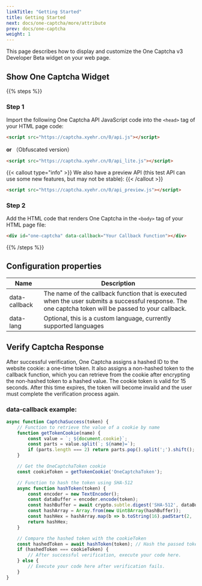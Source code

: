 ```yaml
---
linkTitle: "Getting Started"
title: Getting Started 
next: docs/one-captcha/more/attribute
prev: docs/one-captcha
weight: 1
---
```


This page describes how to display and customize the One Captcha v3 Developer Beta widget on your web page.

## Show One Captcha Widget

{{% steps %}}

### Step 1

Import the following One Captcha API JavaScript code into the `<head>` tag of your HTML page code:

```html
<script src="https://captcha.xyehr.cn/0/api.js"></script>
```

**or** （Obfuscated version）

```html
<script src="https://captcha.xyehr.cn/0/api_lite.js"></script>
```

{{< callout type="info" >}}
  We also have a preview API (this test API can use some new features, but may not be stable):
{{< /callout >}}

```html
<script src="https://captcha.xyehr.cn/0/api_preview.js"></script>
```

### Step 2

Add the HTML code that renders One Captcha in the `<body>` tag of your HTML page file:

```html
<div id="one-captcha" data-callback="Your Callback Function"></div>
```

{{% /steps %}}

## Configuration properties

| Name | Description |
| ---- | ----------- |
| data-callback | The name of the callback function that is executed when the user submits a successful response. The one captcha token will be passed to your callback. |
| data-lang | Optional, this is a custom language, currently supported languages |

## Verify Captcha Response

After successful verification, One Captcha assigns a hashed ID to the website cookie: a one-time token. It also assigns a non-hashed token to the callback function, which you can retrieve from the cookie after encrypting the non-hashed token to a hashed value. The cookie token is valid for 15 seconds. After this time expires, the token will become invalid and the user must complete the verification process again.

### data-callback example:

```javascript {linenos=table,linenostart=1,hl_lines=[25,27]}
async function CaptchaSuccess(token) {
    // Function to retrieve the value of a cookie by name
    function getTokenCookie(name) {
        const value = `; ${document.cookie}`;
        const parts = value.split(`; ${name}=`);
        if (parts.length === 2) return parts.pop().split(';').shift();
    }

    // Get the OneCaptchaToken cookie
    const cookieToken = getTokenCookie('OneCaptchaToken');

    // Function to hash the token using SHA-512
    async function hashToken(token) {
        const encoder = new TextEncoder();
        const dataBuffer = encoder.encode(token);
        const hashBuffer = await crypto.subtle.digest('SHA-512', dataBuffer);
        const hashArray = Array.from(new Uint8Array(hashBuffer));
        const hashHex = hashArray.map(b => b.toString(16).padStart(2, '0')).join('');
        return hashHex;
    }

    // Compare the hashed token with the cookieToken
    const hashedToken = await hashToken(token); // Hash the passed token
    if (hashedToken === cookieToken) {
        // After successful verification, execute your code here.
    } else {
        // Execute your code here after verification fails.
    }
}

```
